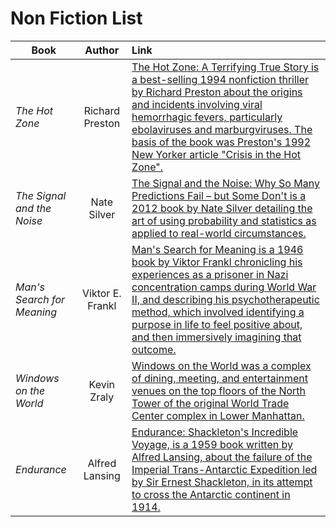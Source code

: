 # Non Fiction List

| Book                       |      Author      | Link                                                                                                                                                                                                                                                                                                                                                                                               |
| -------------------------- | :--------------: | :------------------------------------------------------------------------------------------------------------------------------------------------------------------------------------------------------------------------------------------------------------------------------------------------------------------------------------------------------------------------------------------------- |
| _The Hot Zone_             | Richard Preston  | [The Hot Zone: A Terrifying True Story is a best-selling 1994 nonfiction thriller by Richard Preston about the origins and incidents involving viral hemorrhagic fevers, particularly ebolaviruses and marburgviruses. The basis of the book was Preston's 1992 New Yorker article "Crisis in the Hot Zone".](https://www.amazon.com/Hot-Zone-Terrifying-Story-Origins/dp/0385479565)              |
| _The Signal and the Noise_ |   Nate Silver    | [The Signal and the Noise: Why So Many Predictions Fail – but Some Don't is a 2012 book by Nate Silver detailing the art of using probability and statistics as applied to real-world circumstances.](https://www.amazon.com/Signal-Noise-Many-Predictions-Fail-but/dp/0143125087)                                                                                                                 |
| _Man's Search for Meaning_ | Viktor E. Frankl | [Man's Search for Meaning is a 1946 book by Viktor Frankl chronicling his experiences as a prisoner in Nazi concentration camps during World War II, and describing his psychotherapeutic method, which involved identifying a purpose in life to feel positive about, and then immersively imagining that outcome.](https://www.amazon.com/Mans-Search-Meaning-Viktor-Frankl-ebook/dp/B009U9S6FI) |
| _Windows on the World_     |   Kevin Zraly    | [Windows on the World was a complex of dining, meeting, and entertainment venues on the top floors of the North Tower of the original World Trade Center complex in Lower Manhattan.](https://www.amazon.com/Kevin-Zraly-Windows-Complete-Course/dp/1454921064)                                                                                                                                    |
| _Endurance_                |  Alfred Lansing  | [Endurance: Shackleton's Incredible Voyage, is a 1959 book written by Alfred Lansing, about the failure of the Imperial Trans-Antarctic Expedition led by Sir Ernest Shackleton, in its attempt to cross the Antarctic continent in 1914.](https://www.amazon.com/Endurance-Shackletons-Incredible-Alfred-Lansing/dp/0465062881)                                                                   |
